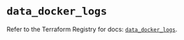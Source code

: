 # `data_docker_logs`

Refer to the Terraform Registry for docs: [`data_docker_logs`](https://registry.terraform.io/providers/kreuzwerker/docker/3.6.1/docs/data-sources/logs).
